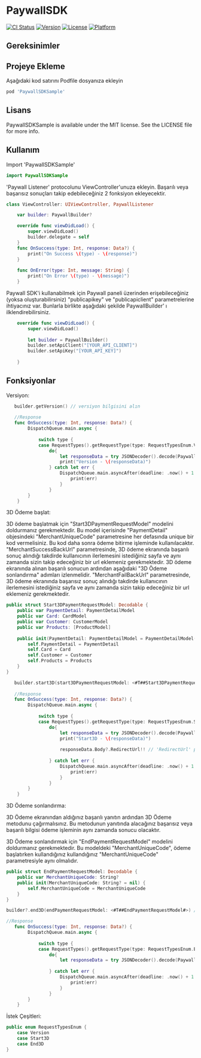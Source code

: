 # PaywallSDK

[![CI Status](https://img.shields.io/travis/serkanintranet/PaywallSDKSample.svg?style=flat)](https://travis-ci.org/serkanintranet/PaywallSDKSample)
[![Version](https://img.shields.io/cocoapods/v/PaywallSDKSample.svg?style=flat)](https://cocoapods.org/pods/PaywallSDKSample)
[![License](https://img.shields.io/cocoapods/l/PaywallSDKSample.svg?style=flat)](https://cocoapods.org/pods/PaywallSDKSample)
[![Platform](https://img.shields.io/cocoapods/p/PaywallSDKSample.svg?style=flat)](https://cocoapods.org/pods/PaywallSDKSample)

## Gereksinimler

## Projeye Ekleme

Aşağıdaki kod satırını Podfile dosyanıza ekleyin

```ruby
pod 'PaywallSDKSample'
```

## Lisans

PaywallSDKSample is available under the MIT license. See the LICENSE file for more info.

## Kullanım

Import 'PaywallSDKSample'

```swift
import PaywallSDKSample
```

'Paywall Listener' protocolunu ViewController'unuza ekleyin. Başarılı veya başarısız sonuçları takip edebileceğiniz 2 fonksiyon ekleyecektir.

```swift
class ViewController: UIViewController, PaywallListener

    var builder: PaywallBuilder?

    override func viewDidLoad() {
        super.viewDidLoad()
        builder.delegate = self
    }
    func OnSuccess(type: Int, response: Data?) {
        print("On Success \(type) - \(response)")
    }
    
    func OnError(type: Int, message: String) {
        print("On Error \(type) - \(message)")
    }
```

Paywall SDK'i kullanabilmek için Paywall paneli üzerinden erişebileceğiniz (yoksa oluşturabilirsiniz) "publicapikey" ve "publicapiclient" parametrelerine ihtiyacınız var. Bunlarla birlikte aşağıdaki şekilde PaywallBuilder' ı ilklendirebilirsiniz.

```swift
    override func viewDidLoad() {
        super.viewDidLoad()
        
        let builder = PaywallBuilder()
        builder.setApiClient("[YOUR_API_CLIENT]")
        builder.setApiKey("[YOUR_API_KEY]")
        
    }

```

## Fonksiyonlar

Versiyon:
```swift
   builder.getVersion() // versiyon bilgisini alın
   
   //Response
   func OnSuccess(type: Int, response: Data?) {
        DispatchQueue.main.async {
            
            switch type {
            case RequestTypes().getRequestType(type: RequestTypesEnum.Version): // versiyon yanıtı
                do{
                    let responseData = try JSONDecoder().decode(PaywallSDKSample.VersionResponse.self, from: response!)
                    print("Version - \(responseData)")
                } catch let err {
                    DispatchQueue.main.asyncAfter(deadline: .now() + 1.0) {
                        print(err)
                    }
                }
        }
    }
```
3D Ödeme başlat:

3D ödeme başlatmak için "Start3DPaymentRequestModel" modelini doldurmanız gerekmektedir. Bu model içerisinde "PaymentDetail" objesindeki "MerchantUniqueCode" parametresine her defasında unique bir kod vermelisiniz. Bu kod daha sonra ödeme bitirme işleminde kullanılacaktır. "MerchantSuccessBackUrl" parametresinde, 3D ödeme ekranında başarılı sonuç alındığı takdirde kullanıcının ilerlemesini istediğiniz sayfa ve aynı zamanda sizin takip edeceğiniz bir url eklemeniz gerekmektedir. 3D ödeme ekranında alınan başarılı sonucun ardından aşağıdaki "3D Ödeme sonlandırma" adımları izlenmelidir. "MerchantFailBackUrl" parametresinde, 3D ödeme ekranında başarısız sonuç alındığı takdirde kullanıcının ilerlemesini istediğiniz sayfa ve aynı zamanda sizin takip edeceğiniz bir url eklemeniz gerekmektedir.

```swift
public struct Start3DPaymentRequestModel: Decodable {
    public var PaymentDetail: PaymentDetailModel
    public var Card: CardModel
    public var Customer: CustomerModel
    public var Products: [ProductModel]
    
    public init(PaymentDetail: PaymentDetailModel = PaymentDetailModel(), Card: CardModel = CardModel(), Customer: CustomerModel = CustomerModel(), Products: [ProductModel] = [ProductModel()]) {
        self.PaymentDetail = PaymentDetail
        self.Card = Card
        self.Customer = Customer
        self.Products = Products
    }
}
```

```swift
   builder.start3D(start3DPaymentRequestModel: <#T##Start3DPaymentRequestModel#>)() // 3D ödeme başlat
   
   //Response
   func OnSuccess(type: Int, response: Data?) {
        DispatchQueue.main.async {
            
            switch type {
            case RequestTypes().getRequestType(type: RequestTypesEnum.Start3D): // 3D ödeme yanıtı
                do{
                    let responseData = try JSONDecoder().decode(PaywallSDKSample.Start3DResponse.self, from: response!) 
                    print("Start3D - \(responseData)")
                    
                    responseData.Body?.RedirectUrl!! // 'RedirectUrl' parametresiyle 3D ödeme ekranına ilerleyebilirsiniz.
                    
                } catch let err {
                    DispatchQueue.main.asyncAfter(deadline: .now() + 1.0) {
                        print(err)
                    }
                }
        }
    }
```

3D Ödeme sonlandırma:

3D Ödeme ekranından aldığınız başarılı yanıtın ardından 3D Ödeme metodunu çağırmalısınız. Bu metodunun yanıtında alacağınız başarısız veya başarılı bilgisi ödeme işleminin aynı zamanda sonucu olacaktır.

3D Ödeme sonlandırmak için "EndPaymentRequestModel" modelini doldurmanız gerekmektedir. Bu modeldeki "MerchantUniqueCode", ödeme başlatırken kullandığınız kullandığınız "MerchantUniqueCode" parametresiyle aynı olmalıdır.


```swift
public struct EndPaymentRequestModel: Decodable {
    public var MerchantUniqueCode: String?
    public init(MerchantUniqueCode: String? = nil) {
        self.MerchantUniqueCode = MerchantUniqueCode
    }
}
```
```swift
builder?.end3D(endPaymentRequestModel: <#T##EndPaymentRequestModel#>) // Ödeme sonlandırma

//Response
   func OnSuccess(type: Int, response: Data?) {
        DispatchQueue.main.async {
            
            switch type {
            case RequestTypes().getRequestType(type: RequestTypesEnum.End3D): // Ödeme sonlandırma yanıtı
                do{
                    let responseData = try JSONDecoder().decode(PaywallSDKSample.End3DResponse.self, from: response!) 
                    
                } catch let err {
                    DispatchQueue.main.asyncAfter(deadline: .now() + 1.0) {
                        print(err)
                    }
                }
        }
    }
```

İstek Çeşitleri:

```swift
public enum RequestTypesEnum {
    case Version
    case Start3D
    case End3D
}
```
